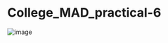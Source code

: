 # College_MAD_practical-6
![image](https://user-images.githubusercontent.com/99240627/199959125-73dbba6e-3af8-46d3-9e84-40366d200448.png)

